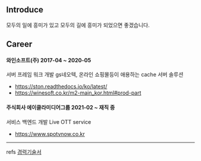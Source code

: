 
## Introduce

모두의 일에 흥미가 있고 
모두의 길에 흥미가 되었으면 좋겠습니다.



## Career

#### 와인소프트(주) 2017-04 ~ 2020-05

서버 프레임 워크 개발
gs네오텍, 온라인 쇼핑몰등이 애용하는 cache 서버 솔루션

- https://ston.readthedocs.io/ko/latest/
- https://winesoft.co.kr/m2-main_kor.html#prod-part

#### 주식회사 에이클라미디어그룹 2021-02 ~ 재직 중

서비스 백엔드 개발
Live OTT service

- https://www.spotvnow.co.kr

-----

refs [경력기술서](https://github.com/ogs0426/ogs0426/blob/main/Career.md)
